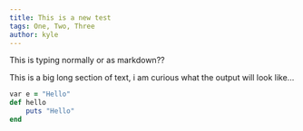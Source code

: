 ```yaml
---
title: This is a new test
tags: One, Two, Three
author: kyle
---
```


This is typing normally or as markdown??

This is a big long section of text, i am curious what the output will look like...

```Ruby
var e = "Hello"
def hello 
    puts "Hello"
end
```